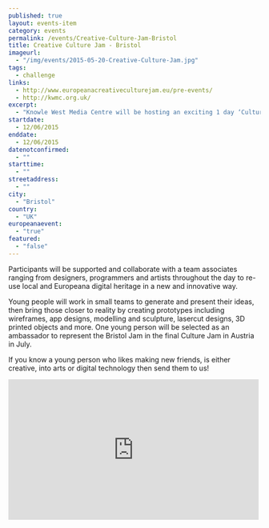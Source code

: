 ```yaml
---
published: true
layout: events-item
category: events
permalink: /events/Creative-Culture-Jam-Bristol
title: Creative Culture Jam - Bristol
imageurl: 
  - "/img/events/2015-05-20-Creative-Culture-Jam.jpg"
tags: 
  - challenge
links:
  - http://www.europeanacreativeculturejam.eu/pre-events/
  - http://kwmc.org.uk/
excerpt:
  - "Knowle West Media Centre will be hosting an exciting 1 day ‘Culture Jam’ workshop during the school half term holidays. The Bristol Jam is unique to other Jams being held across Europe as this event is exclusively for young people ranging from 10-19 years old."
startdate:
  - 12/06/2015
enddate:
  - 12/06/2015
datenotconfirmed:
  - ""
starttime:
  - ""
streetaddress:
  - ""
city:
  - "Bristol"
country:
  - "UK"
europeanaevent:
  - "true"
featured:
  - "false"
---
```

Participants will be supported and collaborate with a team associates ranging from designers, programmers and artists throughout the day to re-use local and Europeana digital heritage in a new and innovative way.

Young people will work in small teams to generate and present their ideas, then bring those closer to reality by creating prototypes including wireframes, app designs, modelling and sculpture, lasercut designs, 3D printed objects and more. One young person will be selected as an ambassador to represent the Bristol Jam in the final Culture Jam in Austria in July.

If you know a young person who likes making new friends, is either creative, into arts or digital technology then send them to us!

<iframe src="https://player.vimeo.com/video/127019323" width="500" height="281" frameborder="0" webkitallowfullscreen mozallowfullscreen allowfullscreen></iframe>